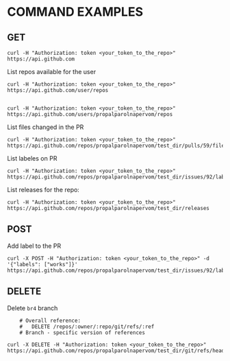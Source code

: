 # COMMAND EXAMPLES

## GET 

```
curl -H "Authorization: token <your_token_to_the_repo>" https://api.github.com
```

List repos available for the user
```
curl -H "Authorization: token <your_token_to_the_repo>" https://api.github.com/user/repos


curl -H "Authorization: token <your_token_to_the_repo>" https://api.github.com/users/propalparolnapervom/repos
```

List files changed in the PR
```
curl -H "Authorization: token <your_token_to_the_repo>" https://api.github.com/repos/propalparolnapervom/test_dir/pulls/59/files
```

List labeles on PR
```
curl -H "Authorization: token <your_token_to_the_repo>" https://api.github.com/repos/propalparolnapervom/test_dir/issues/92/labels
```

List releases for the repo:
```
curl -H "Authorization: token <your_token_to_the_repo>" https://api.github.com/repos/propalparolnapervom/test_dir/releases
```


## POST 

Add label to the PR
```
curl -X POST -H "Authorization: token <your_token_to_the_repo>" -d '{"labels": ["works"]}' https://api.github.com/repos/propalparolnapervom/test_dir/issues/92/labels
```

## DELETE

Delete `br4` branch
```
    # Overall reference:
    #   DELETE /repos/:owner/:repo/git/refs/:ref
    # Branch - specific version of references
    
curl -X DELETE -H "Authorization: token <your_token_to_the_repo>" https://api.github.com/repos/propalparolnapervom/test_dir/git/refs/heads/br4
```
